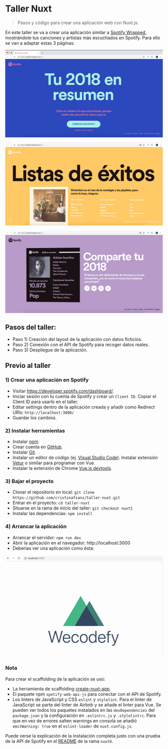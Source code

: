 # Taller Nuxt

> Pasos y código para crear una aplicación web con Nuxt.js.

En este taller se va a crear una aplicación similar a [Spotify Wrapped](https://spotifywrapped.com/es/), mostrándote tus canciones y artistas más escuchados en Spotify. Para ello se van a adaptar estas 3 páginas:

![Imagen página inicial desktop](md-images/home-desktop-hover.button.jpg?raw=true)

![Imagen página 4/8](md-images/4-8-desktop.jpg?raw=true)

![Imagen página 8/8](md-images/8-8-desktop.jpg?raw=true)

## Pasos del taller:

- Paso 1) Creación del layout de la aplicación con datos ficticios.
- Paso 2) Conexión con el API de Spotify para recoger datos reales.
- Paso 3) Despliegue de la aplicación.

## Previo al taller

### 1) Crear una aplicación en Spotify
- Visitar https://developer.spotify.com/dashboard/.
- Iniciar sesión con tu cuenta de Spotify y crear un `Client ID`. Copiar el Client ID para usarlo en el taller.
- Editar settings dentro de la aplicación creada y añadir como Redirect URIs: `http://localhost:3000/`
- Guardar los cambios.

### 2)  Instalar herramientas
- Instalar [npm](https://www.npmjs.com/get-npm).
- Crear cuenta en [GitHub](https://github.com/).
- Instalar [Git](https://tutorial.djangogirls.org/es/installation/#instalar-git).
- Instalar un editor de código (ej. [Visual Studio Code](https://code.visualstudio.com/)). Instalar extensión [Vetur](https://github.com/vuejs/vetur) o similar para programar con Vue.
- Instalar la extensión de Chrome [Vue.js devtools](https://chrome.google.com/webstore/detail/vuejs-devtools/nhdogjmejiglipccpnnnanhbledajbpd?hl=en).

### 3) Bajar el proyecto
- Clonar el repositorio en local: `git clone https://github.com/cristinafsanz/taller-nuxt.git`
- Entrar en el proyecto: `cd taller-nuxt`
- Situarse en la rama de inicio del taller: `git checkout nuxt1`
- Instalar las dependencias: `npm install`

### 4)  Arrancar la aplicación
- Arrancar el servidor: `npm run dev`
- Abrir la aplicación en el navegador: http://localhost:3000
- Deberías ver una aplicación como ésta:

![Página inicial](md-images/home-page.jpg?raw=true)

### Nota

Para crear el scaffolding de la aplicación se usó:

- La herramienta de scaffolding [create-nuxt-app](https://github.com/nuxt/create-nuxt-app).
- El paquete npm `spotify-web-api-js` para conectar con el API de Spotify. 
- Los linters de JavaScript y CSS `eslint` y `stylelint`. Para el linter de JavaScript se parte del linter de Airbnb y se añade el linter para Vue. Se pueden ver todos los paquetes instalados en las `devDependencies` del `package.json` y la configuración en `.eslintrc.js` y `.stylelintrc`. Para que en vez de errores salten warnings en consola se añadió `emitWarning: true` en el `eslint-loader` de `nuxt.config.js`.

Puede verse la explicación de la instalación completa justo con una prueba de la API de Spotify en el [README](https://github.com/cristinafsanz/taller-nuxt/blob/nuxt0/README.md) de la rama `nuxt0`.